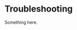 [title]: # (Troubleshooting)
[tags]: # (XXX)
[priority]: # (6692)
# Troubleshooting
Something here.

